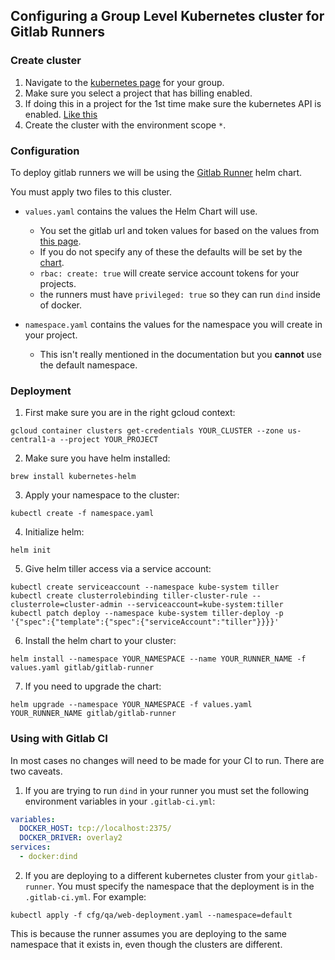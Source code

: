 ## Configuring a Group Level Kubernetes cluster for Gitlab Runners

### Create cluster

1. Navigate to the [kubernetes page](https://gitlab.com/groups/digitalmint/-/clusters) for your group.
2. Make sure you select a project that has billing enabled.
3. If doing this in a project for the 1st time make sure the kubernetes API is enabled. [Like this](https://console.cloud.google.com/apis/library/container.googleapis.com?q=kuber&id=1def4230-f361-4931-b386-576c62b90799&project=digitalmint-prices)
4. Create the cluster with the environment scope `*`.


### Configuration

To deploy gitlab runners we will be using the [Gitlab Runner](https://gitlab.com/charts/gitlab-runner/tree/master) helm chart.

You must apply two files to this cluster.

* `values.yaml` contains the values the Helm Chart will use.
    * You set the gitlab url and token values for based on the values from [this page](https://gitlab.com/groups/digitalmint/-/settings/ci_cd).
    * If you do not specify any of these the defaults will be set by the [chart](https://gitlab.com/charts/gitlab-runner/blob/master/values.yaml).
    * `rbac: create: true` will create service account tokens for your projects.
    * the runners must have `privileged: true` so they can run `dind` inside of docker.


* `namespace.yaml` contains the values for the namespace you will create in your project.
    * This isn't really mentioned in the documentation but you **cannot** use the default namespace.


### Deployment

1. First make sure you are in the right gcloud context:

`gcloud container clusters get-credentials YOUR_CLUSTER --zone us-central1-a --project YOUR_PROJECT`

2. Make sure you have helm installed:

`brew install kubernetes-helm`

3. Apply your namespace to the cluster:

`kubectl create -f namespace.yaml`

4. Initialize helm:

`helm init`

5. Give helm tiller access via a service account:

```shell
kubectl create serviceaccount --namespace kube-system tiller
kubectl create clusterrolebinding tiller-cluster-rule --clusterrole=cluster-admin --serviceaccount=kube-system:tiller
kubectl patch deploy --namespace kube-system tiller-deploy -p '{"spec":{"template":{"spec":{"serviceAccount":"tiller"}}}}'
```

6. Install the helm chart to your cluster:

`helm install --namespace YOUR_NAMESPACE --name YOUR_RUNNER_NAME -f values.yaml gitlab/gitlab-runner`

7. If you need to upgrade the chart:

`helm upgrade --namespace YOUR_NAMESPACE -f values.yaml YOUR_RUNNER_NAME gitlab/gitlab-runner`


### Using with Gitlab CI

In most cases no changes will need to be made for your CI to run. There are two caveats.

1. If you are trying to run `dind` in your runner you must set the following environment variables in your `.gitlab-ci.yml`:

```yaml
variables:
  DOCKER_HOST: tcp://localhost:2375/
  DOCKER_DRIVER: overlay2
services:
  - docker:dind
```

2. If you are deploying to a different kubernetes cluster from your `gitlab-runner`. You must specify the namespace that the deployment is in the `.gitlab-ci.yml`. For example:

`kubectl apply -f cfg/qa/web-deployment.yaml --namespace=default`

This is because the runner assumes you are deploying to the same namespace that it exists in, even though the clusters are different.
